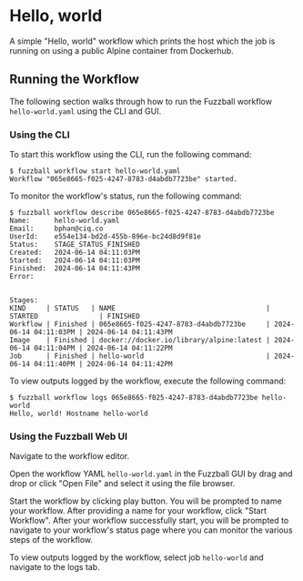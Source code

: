# Hello, world

A simple "Hello, world" workflow which prints the host which the job is running
on using a public Alpine container from Dockerhub.

## Running the Workflow

The following section walks through how to run the Fuzzball workflow
`hello-world.yaml` using the CLI and GUI.

### Using the CLI

To start this workflow using the CLI, run the following command:

```text
$ fuzzball workflow start hello-world.yaml
Workflow "065e8665-f025-4247-8783-d4abdb7723be" started.
```

To monitor the workflow's status, run the following command:

```text
$ fuzzball workflow describe 065e8665-f025-4247-8783-d4abdb7723be
Name:      hello-world.yaml
Email:     bphan@ciq.co
UserId:    e554e134-bd2d-455b-896e-bc24d8d9f81e
Status:    STAGE_STATUS_FINISHED
Created:   2024-06-14 04:11:03PM
Started:   2024-06-14 04:11:03PM
Finished:  2024-06-14 04:11:43PM
Error:     


Stages:
KIND     | STATUS   | NAME                                     | STARTED               | FINISHED
Workflow | Finished | 065e8665-f025-4247-8783-d4abdb7723be     | 2024-06-14 04:11:03PM | 2024-06-14 04:11:43PM
Image    | Finished | docker://docker.io/library/alpine:latest | 2024-06-14 04:11:04PM | 2024-06-14 04:11:22PM
Job      | Finished | hello-world                              | 2024-06-14 04:11:40PM | 2024-06-14 04:11:42PM
```

To view outputs logged by the workflow, execute the following command:

```text
$ fuzzball workflow logs 065e8665-f025-4247-8783-d4abdb7723be hello-world
Hello, world! Hostname hello-world
```

### Using the Fuzzball Web UI

Navigate to the workflow editor.

Open the workflow YAML `hello-world.yaml` in the Fuzzball GUI by drag and drop
or click "Open File" and select it using the file browser.

Start the workflow by clicking play button. You will be prompted to name your
workflow. After providing a name for your workflow, click "Start Workflow".
After your workflow successfully start, you will be prompted to navigate to your
workflow's status page where you can monitor the various steps of the workflow.

To view outputs logged by the workflow, select job `hello-world` and navigate to
the logs tab.
